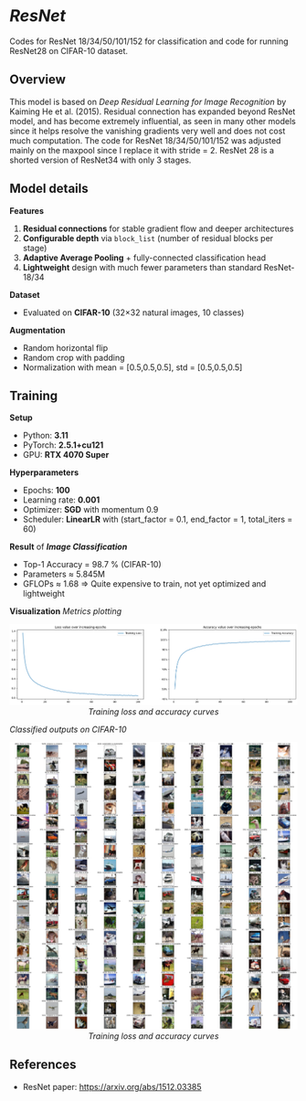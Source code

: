 # ***ResNet***

Codes for ResNet 18/34/50/101/152 for classification and code for running ResNet28 on CIFAR-10 dataset.

## **Overview**

This model is based on *Deep Residual Learning for Image Recognition* by Kaiming He et al. (2015).
Residual connection has expanded beyond ResNet model, and has become extremely influential, as seen in many other models since it helps resolve the vanishing gradients very well and does not cost much computation.
The code for ResNet 18/34/50/101/152 was adjusted mainly on the maxpool since I replace it with stride = 2. 
ResNet 28 is a shorted version of ResNet34 with only 3 stages.

## **Model details**

**Features**

1. **Residual connections** for stable gradient flow and deeper architectures
2. **Configurable depth** via `block_list` (number of residual blocks per stage)
3. **Adaptive Average Pooling** + fully-connected classification head
4. **Lightweight** design with much fewer parameters than standard ResNet-18/34

**Dataset**
- Evaluated on **CIFAR-10** (32×32 natural images, 10 classes)

**Augmentation**
- Random horizontal flip
- Random crop with padding
- Normalization with mean = [0.5,0.5,0.5], std = [0.5,0.5,0.5]

## **Training**

**Setup**
- Python: **3.11**
- PyTorch: **2.5.1+cu121**
- GPU: **RTX 4070 Super**

**Hyperparameters**
- Epochs: **100**
- Learning rate: **0.001**
- Optimizer: **SGD** with momentum 0.9
- Scheduler: **LinearLR** with (start_factor = 0.1, end_factor = 1, total_iters = 60)

**Result** of ***Image Classification***
- Top-1 Accuracy = 98.7 % (CIFAR-10)
- Parameters ≈ 5.845M
- GFLOPs ≈ 1.68
=> Quite expensive to train, not yet optimized and lightweight

**Visualization**
*Metrics plotting*
<p align="center">
  <img src="Images/output.png" alt="Training" width="600"/> <br>
  <em> Training loss and accuracy curves </em>
</p>

*Classified outputs on CIFAR-10*
<p align="center">
  <img src="Images/CifarOutput.png" alt="Training" width="600"/> <br>
  <em> Training loss and accuracy curves </em>
</p>

## **References**

* ResNet paper: https://arxiv.org/abs/1512.03385

